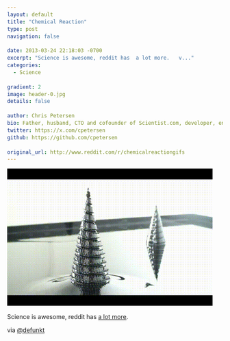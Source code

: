 ```yaml
---
layout: default
title: "Chemical Reaction"
type: post
navigation: false

date: 2013-03-24 22:18:03 -0700
excerpt: "Science is awesome, reddit has  a lot more.   v..."
categories:
  - Science

gradient: 2
image: header-0.jpg
details: false

author: Chris Petersen
bio: Father, husband, CTO and cofounder of Scientist.com, developer, entrepreneur and technologist.
twitter: https://x.com/cpetersen
github: https://github.com/cpetersen

original_url: http://www.reddit.com/r/chemicalreactiongifs
---
```





 ![U0CeYri.gif](/assets/import/65ddd48011ba128d042aa4b69a4ba1d5.gif) 

 Science is awesome, reddit has  [a lot more](http://www.reddit.com/r/chemicalreactiongifs).

 via  [@defunkt](https://twitter.com/defunkt/status/315130872389058560)  

